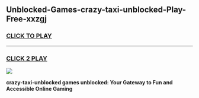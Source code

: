
## Unblocked-Games-crazy-taxi-unblocked-Play-Free-xxzgj
<h3>
<a href="https://premium76.site?title=crazy-taxi-unblocked&ref=18A">CLICK TO PLAY</a></h3>
<hr>

<h3>
<a href="https://premium76.site?title=crazy-taxi-unblocked&ref=18A">CLICK 2 PLAY</a>
  
</h3>

<a href="https://premium76.site?title=crazy-taxi-unblocked&ref=18A"><img src="https://clearcache.store/games.png"></a>


**crazy-taxi-unblocked games unblocked: Your Gateway to Fun and Accessible Online Gaming**
